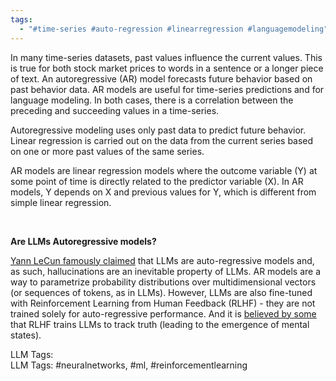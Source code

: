 ```yaml
---
tags:
  - "#time-series #auto-regression #linearregression #languagemodeling"
---
```

In many time-series datasets, past values influence the current values. This is true for both stock market prices to words in a sentence or a longer piece of text. An autoregressive (AR) model forecasts future behavior based on past behavior data. AR models are useful for time-series predictions and for language modeling. In both cases, there is a correlation between the preceding and succeeding values in a time-series.

Autoregressive modeling uses only past data to predict future behavior. Linear regression is carried out on the data from the current series based on one or more past values of the same series.

AR models are linear regression models where the outcome variable (Y) at some point of time is directly related to the predictor variable (X). In AR models, Y depends on X and previous values for Y, which is different from simple linear regression.

‍

‍**Are LLMs Autoregressive models?**[‍](https://twitter.com/ylecun/status/1667218790625468416)

[Yann LeCun famously claimed](https://twitter.com/ylecun/status/1667218790625468416) that LLMs are auto-regressive models and, as such, hallucinations are an inevitable property of LLMs. AR models are a way to parametrize probability distributions over multidimensional vectors (or sequences of tokens, as in LLMs). However, LLMs are also fine-tuned with Reinforcement Learning from Human Feedback (RLHF) - they are not trained solely for auto-regressive performance. And it is [believed by some](https://arxiv.org/abs/2304.11490) that RLHF trains LLMs to track truth (leading to the emergence of mental states). 


LLM Tags:  
LLM Tags:  #neuralnetworks, #ml, #reinforcementlearning
